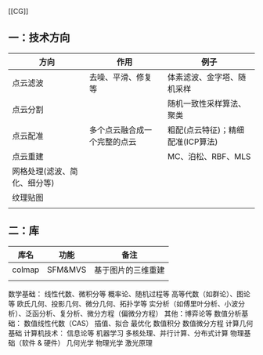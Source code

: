 [[CG]]
## 一：技术方向

| 方向              | 作用             | 例子                   |
| --------------- | -------------- | -------------------- |
| 点云滤波            | 去噪、平滑、修复等      | 体素滤波、金字塔、随机采样        |
| 点云分割            |                | 随机一致性采样算法、聚类         |
| 点云配准            | 多个点云融合成一个完整的点云 | 粗配(点云特征)；精细配准(ICP算法) |
| 点云重建            |                | MC、泊松、RBF、MLS        |
| 网格处理(滤波、简化、细分等) |                |                      |
| 纹理贴图            |                |                      |
|                 |                |                      |

## 二：库

| 库名     | 功能      | 备注        |
| ------ | ------- | --------- |
| colmap | SFM&MVS | 基于图片的三维重建 |
|        |         |           |



数学基础：
线性代数、微积分等
概率论、随机过程等
高等代数（如群论）、图论等
欧氏几何、投影几何、微分几何、拓扑学等
实分析（如傅里叶分析、小波分析）、泛函分析、复分析、微分方程（偏微分方程）
其他：博弈论等
数值分析基础：
数值线性代数（CAS）
插值、拟合
最优化
数值积分
数值微分方程
计算几何基础
计算机技术：
信息论等
机器学习
多核处理、并行计算、分布式计算
物理基础（软件 & 硬件）
几何光学
物理光学
激光原理
